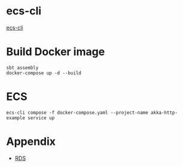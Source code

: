 # ecs-cli

[ecs-cli](http://docs.aws.amazon.com/AmazonECS/latest/developerguide/ECS_CLI.html)

# Build Docker image

```
sbt assembly
docker-compose up -d --build
```
# ECS

```
ecs-cli compose -f docker-compose.yaml --project-name akka-http-example service up
```

# Appendix

* [RDS](docs/RDS.md)
